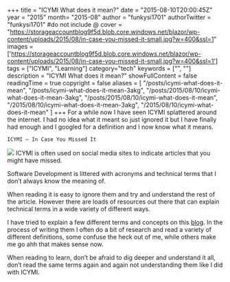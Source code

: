 +++
title = "ICYMI What does it mean?"
date = "2015-08-10T20:00:45Z"
year = "2015"
month= "2015-08"
author = "funkysi1701"
authorTwitter = "funkysi1701" #do not include @
cover = "https://storageaccountblog9f5d.blob.core.windows.net/blazor/wp-content/uploads/2015/08/in-case-you-missed-it-small.jpg?w=400&ssl=1"
images = ['https://storageaccountblog9f5d.blob.core.windows.net/blazor/wp-content/uploads/2015/08/in-case-you-missed-it-small.jpg?w=400&ssl=1']
tags = ["ICYMI", "Learning"]
category="tech"
keywords = ["", ""]
description =  "ICYMI What does it mean?"
showFullContent = false
readingTime = true
copyright = false
aliases = [
    "/posts/icymi-what-does-it-mean",
    "/posts/icymi-what-does-it-mean-3akg",
    "/posts/2015/08/10/icymi-what-does-it-mean-3akg",
    "/posts/2015/08/10/icymi-what-does-it-mean",
    "/2015/08/10/icymi-what-does-it-mean-3akg",
    "/2015/08/10/icymi-what-does-it-mean"
]
+++
For a while now I have seen ICYMI splattered around the internet. I had no idea what it meant so just ignored it but I have finally had enough and I googled for a definition and I now know what it means.
```
ICYMI – In Case You Missed It
```
![](https://storageaccountblog9f5d.blob.core.windows.net/blazor/wp-content/uploads/2015/08/in-case-you-missed-it-small.jpg?w=400&ssl=1)
ICYMI is often used on social media sites to indicate articles that you might have missed.

Software Development is littered with acronyms and technical terms that I don’t always know the meaning of.

When reading it is easy to ignore them and try and understand the rest of the article. However there are loads of resources out there that can explain technical terms in a wide variety of different ways.

I have tried to explain a few different terms and concepts on this [blog](http://www.funkysi1701.com/). In the process of writing them I often do a bit of research and read a variety of different definitions, some confuse the heck out of me, while others make me go ahh that makes sense now.

When reading to learn, don’t be afraid to dig deeper and understand it all, don’t read the same terms again and again not understanding them like I did with ICYMI.
